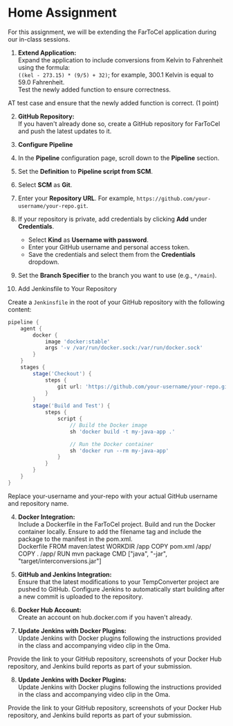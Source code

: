 # Home Assignment

For this assignment, we will be extending the FarToCel application during our in-class sessions. 

1. **Extend Application:**  
   Expand the application to include conversions from Kelvin to Fahrenheit using the formula:  
   `((kel - 273.15) * (9/5) + 32)`; for example, 300.1 Kelvin is equal to 59.0 Fahrenheit.  
   Test the newly added function to ensure correctness.

AT test case and ensure that the newly added function is correct. (1 point)

   
2. **GitHub Repository:**  
   If you haven't already done so, create a GitHub repository for FarToCel and push the latest updates to it.

3. **Configure Pipeline**

1. In the **Pipeline** configuration page, scroll down to the **Pipeline** section.
2. Set the **Definition** to **Pipeline script from SCM**.
3. Select **SCM** as **Git**.
4. Enter your **Repository URL**. For example, `https://github.com/your-username/your-repo.git`.
5. If your repository is private, add credentials by clicking **Add** under **Credentials**.
   - Select **Kind** as **Username with password**.
   - Enter your GitHub username and personal access token.
   - Save the credentials and select them from the **Credentials** dropdown.
6. Set the **Branch Specifier** to the branch you want to use (e.g., `*/main`).

7. Add Jenkinsfile to Your Repository

Create a `Jenkinsfile` in the root of your GitHub repository with the following content:

```groovy
pipeline {
    agent {
        docker { 
            image 'docker:stable' 
            args '-v /var/run/docker.sock:/var/run/docker.sock' 
        }
    }
    stages {
        stage('Checkout') {
            steps {
                git url: 'https://github.com/your-username/your-repo.git', branch: 'main'
            }
        }
        stage('Build and Test') {
            steps {
                script {
                    // Build the Docker image
                    sh 'docker build -t my-java-app .'

                    // Run the Docker container
                    sh 'docker run --rm my-java-app'
                }
            }
        }
    }
}
```
Replace your-username and your-repo with your actual GitHub username and repository name.

4. **Docker Integration:**  
Include a Dockerfile in the FarToCel project. Build and run the Docker container locally. Ensure to add the filename tag and include the package to the manifest in the pom.xml.  
Dockerfile
FROM maven:latest
WORKDIR /app
COPY pom.xml /app/
COPY . /app/
RUN mvn package
CMD ["java", "-jar", "target/interconversions.jar"]

5. **GitHub and Jenkins Integration:**  
Ensure that the latest modifications to your TempConverter project are pushed to GitHub. Configure Jenkins to automatically start building after a new commit is uploaded to the repository.

7. **Docker Hub Account:**  
Create an account on hub.docker.com if you haven't already.

8. **Update Jenkins with Docker Plugins:**  
Update Jenkins with Docker plugins following the instructions provided in the class and accompanying video clip in the Oma.

Provide the link to your GitHub repository, screenshots of your Docker Hub repository, and Jenkins build reports as part of your submission.

8. **Update Jenkins with Docker Plugins:**  
Update Jenkins with Docker plugins following the instructions provided in the class and accompanying video clip in the Oma.

Provide the link to your GitHub repository, screenshots of your Docker Hub repository, and Jenkins build reports as part of your submission.
